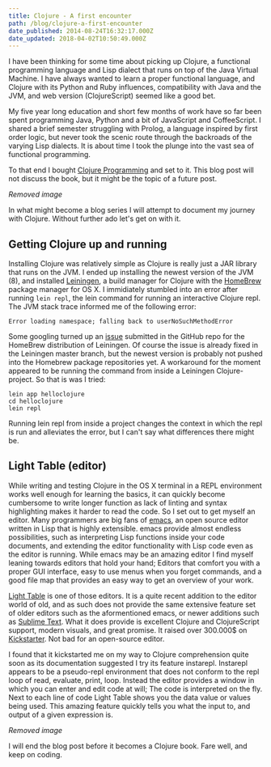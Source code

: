 ```yaml
---
title: Clojure - A first encounter
path: /blog/clojure-a-first-encounter
date_published: 2014-08-24T16:32:17.000Z
date_updated: 2018-04-02T10:50:49.000Z
---
```


I have been thinking for some time about picking up Clojure, a functional programming language and Lisp dialect that runs on top of the Java Virtual Machine. I have always wanted to learn a proper functional language, and Clojure with its Python and Ruby influences, compatibility with Java and the JVM, and web version (ClojureScript) seemed like a good bet.

My five year long education and short few months of work have so far been spent programming Java, Python and a bit of JavaScript and CoffeeScript. I shared a brief semester struggling with Prolog, a language inspired by first order logic, but never took the scenic route through the backroads of the varying Lisp dialects. It is about time I took the plunge into the vast sea of functional programming.

To that end I bought [Clojure Programming](http://shop.oreilly.com/product/0636920013754.do) and set to it. This blog post will not discuss the book, but it might be the topic of a future post.

*Removed image*

In what might become a blog series I will attempt to document my journey with Clojure. Without further ado let's get on with it.

## Getting Clojure up and running

Installing Clojure was relatively simple as Clojure is really just a JAR library that runs on the JVM. I ended up installing the newest version of the JVM (8), and installed [Leiningen](http://leiningen.org/), a build manager for Clojure with the [HomeBrew](http://brew.sh/) package manager for OS X. I immidiately stumbled into an error after running `lein repl`, the lein command for running an interactive Clojure repl. The JVM stack trace informed me of the following error:

    Error loading namespace; falling back to userNoSuchMethodError
    

Some googling turned up an [issue](https://github.com/technomancy/leiningen/issues/1625) submitted in the GitHub repo for the HomeBrew distribution of Leiningen. Of course the issue is already fixed in the Leiningen master branch, but the newest version is probably not pushed into the Homebrew package repositories yet. A workaround for the moment appeared to be running the command from inside a Leiningen Clojure-project. So that is was I tried:

    lein app helloclojure
    cd helloclojure
    lein repl
    

Running lein repl from inside a project changes the context in which the repl is run and alleviates the error, but I can't say what differences there might be.

## Light Table (editor)

While writing and testing Clojure in the OS X terminal in a REPL environment works well enough for learning the basics, it can quickly become cumbersome to write longer function as lack of linting and syntax highlighting makes it harder to read the code. So I set out to get myself an editor. Many programmers are big fans of [emacs](http://www.gnu.org/software/emacs/), an open source editor written in Lisp that is highly extensible. emacs provide almost endless possibilities, such as interpreting Lisp functions inside your code documents, and extending the editor functionality with Lisp code even as the editor is running. While emacs may be an amazing editor I find myself leaning towards editors that hold your hand; Editors that comfort you with a proper GUI interface, easy to use menus when you forget commands, and a good file map that provides an easy way to get an overview of your work.

[Light Table](http://www.lighttable.com/) is one of those editors. It is a quite recent addition to the editor world of old, and as such does not provide the same extensive feature set of older editors such as the aformentioned emacs, or newer additions such as [Sublime Text](http://www.sublimetext.com/). What it does provide is excellent Clojure and ClojureScript support, modern visuals, and great promise. It raised over 300.000$ on [Kickstarter](https://www.kickstarter.com/projects/ibdknox/light-table). Not bad for an open-source editor.

I found that it kickstarted me on my way to Clojure comprehension quite soon as its documentation suggested I try its feature instarepl. Instarepl appears to be a pseudo-repl environment that does not conform to the repl loop of read, evaluate, print, loop. Instead the editor provides a window in which you can enter and edit code at will; The code is interpreted on the fly. Next to each line of code Light Table shows you the data value or values being used. This amazing feature quickly tells you what the input to, and output of a given expression is.

*Removed image*

I will end the blog post before it becomes a Clojure book. Fare well, and keep on coding.
